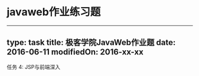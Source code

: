 # javaweb作业练习题 #
---
type: task
title: 极客学院JavaWeb作业题
date: 2016-06-11
modifiedOn: 2016-xx-xx
---
任务 4: JSP与前端深入

